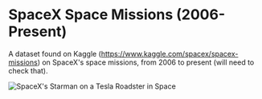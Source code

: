 # SpaceX Space Missions (2006-Present)
A dataset found on Kaggle (https://www.kaggle.com/spacex/spacex-missions) on SpaceX's space missions, from 2006 to present (will need to check that).

![SpaceX's Starman on a Tesla Roadster in Space](https://d.ibtimes.co.uk/en/full/1666775/falcon-heavy-launch.jpg)
